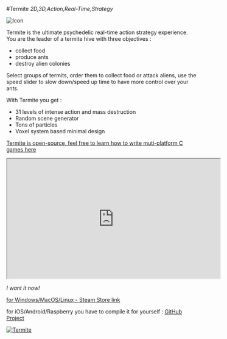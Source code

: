 #Termite
_2D,3D,Action,Real-Time,Strategy_

![Icon](/images/termite_icon.png)

Termite is the ultimate psychedelic real-time action strategy experience.
You are the leader of a termite hive with three objectives :

- collect food
- produce ants
- destroy alien colonies

Select groups of termits, order them to collect food or attack aliens, use the speed slider to slow down/speed up time to have more control over your ants.

With Termite you get :

- 31 levels of intense action and mass destruction
- Random scene generator
- Tons of particles
- Voxel system based minimal design

[Termite is open-source, feel free to learn how to write muti-platform C games here](https://github.com/milgra/termite) 

<iframe width="560" height="315" src="https://www.youtube.com/embed/IKEbf5sHz5U" allow="accelerometer; autoplay; encrypted-media; gyroscope; picture-in-picture; fullscreen"></iframe>

_I want it now!_

<a href="https://store.steampowered.com/app/972560/Termite/" target="_blank">for Windows/MacOS/Linux - Steam Store link</a>

for iOS/Android/Raspberry you have to compile it for yourself : [GitHub Project](https://github.com/milgra/termite)

<a href="https://www.indiedb.com/games/termite" title="View Termite on Indie DB" target="_blank"><img src="https://button.indiedb.com/popularity/medium/games/69670.png" alt="Termite" /></a>
